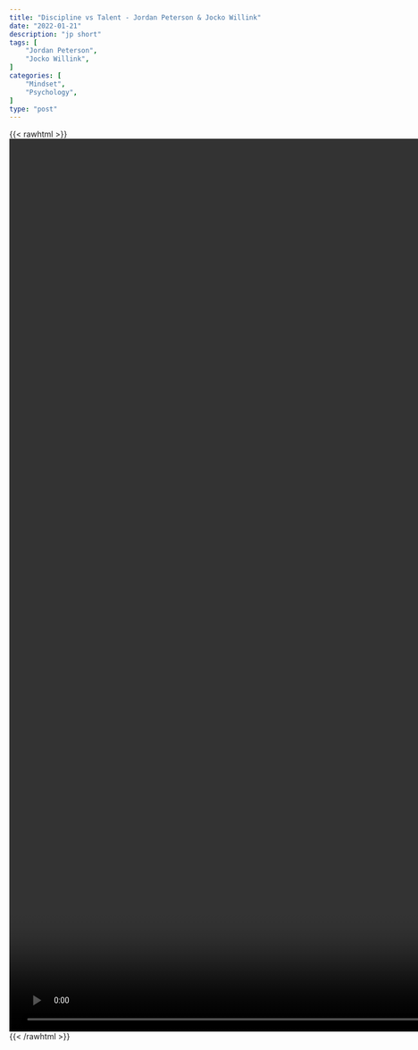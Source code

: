 ```yaml
---
title: "Discipline vs Talent - Jordan Peterson & Jocko Willink"
date: "2022-01-21"
description: "jp short"
tags: [
    "Jordan Peterson",
    "Jocko Willink",
]
categories: [
    "Mindset",
    "Psychology",
]
type: "post"
---
```

{{< rawhtml >}}
    <video style="height:40vh;width:auto" overflow="hidden" controls>
        <source src="https://clips.dev00ps.com/Jordan_Peterson/discipline.mp4" type="video/mp4"> 
    </video>
{{< /rawhtml >}}